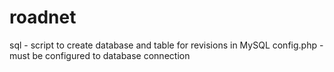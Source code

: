 # roadnet
sql - script to create database and table for revisions in MySQL
config.php - must be configured to database connection
